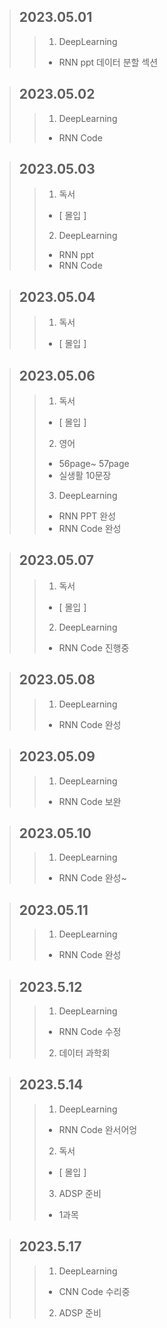 > ## 2023.05.01
> > 1. DeepLearning
> >   - RNN ppt 데이터 분할 섹션

> ## 2023.05.02
> > 1. DeepLearning
> >   - RNN Code

> ## 2023.05.03
> > 1. 독서
> >   - [ 몰입 ]
> > 2. DeepLearning
> >   - RNN ppt
> >   - RNN Code

> ## 2023.05.04
> > 1. 독서
> >   - [ 몰입 ]

> ## 2023.05.06
> > 1. 독서
> >   - [ 몰입 ]
> > 2. 영어
> >   - 56page~ 57page
> >   - 실생활 10문장
> > 3. DeepLearning
> >   - RNN PPT 완성
> >   - RNN Code 완성

> ## 2023.05.07
> > 1. 독서
> >   - [ 몰입 ]
> > 2. DeepLearning
> >   - RNN Code 진행중

> ## 2023.05.08
> > 1. DeepLearning
> >   - RNN Code 완성

> ## 2023.05.09
> > 1. DeepLearning
> >   - RNN Code 보완

> ## 2023.05.10
> > 1. DeepLearning
> >   - RNN Code 완성~

> ## 2023.05.11
> > 1. DeepLearning
> >   - RNN Code 완성

> ## 2023.5.12
> > 1. DeepLearning
> >   - RNN Code 수정
> > 2. 데이터 과학회

> ## 2023.5.14
> > 1. DeepLearning
> >   - RNN Code 완서어엉
> > 2. 독서
> >   - [ 몰입 ]
> > 3. ADSP 준비
> >   - 1과목

> ## 2023.5.17
> > 1. DeepLearning
> >   - CNN Code 수리중
> > 2. ADSP 준비
